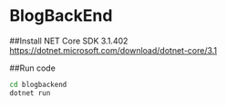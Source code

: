 # BlogBackEnd
##Install NET Core SDK 3.1.402 
https://dotnet.microsoft.com/download/dotnet-core/3.1

##Run code
```bash
cd blogbackend
dotnet run
```